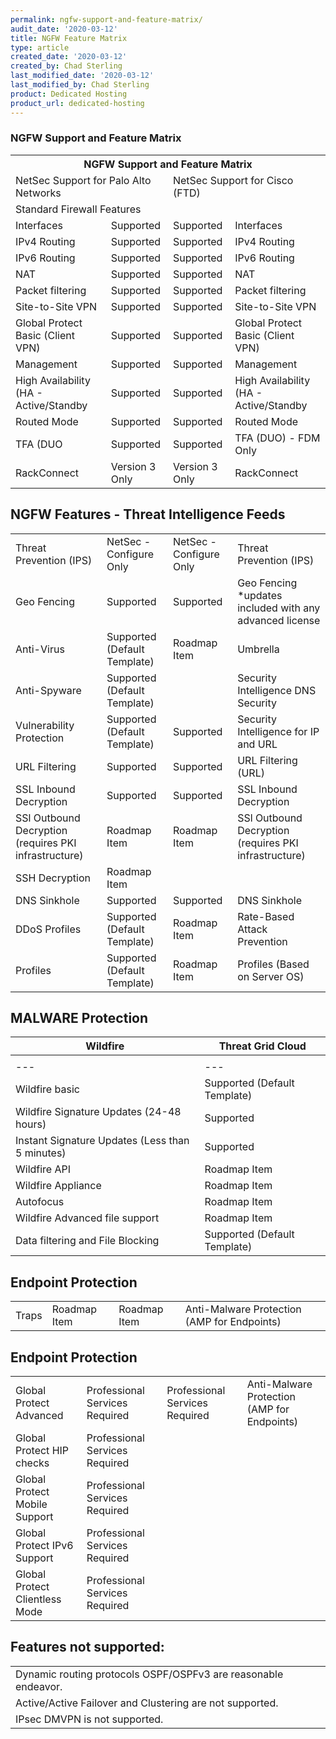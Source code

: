 ```yaml
---
permalink: ngfw-support-and-feature-matrix/
audit_date: '2020-03-12'
title: NGFW Feature Matrix
type: article
created_date: '2020-03-12'
created_by: Chad Sterling
last_modified_date: '2020-03-12'
last_modified_by: Chad Sterling
product: Dedicated Hosting
product_url: dedicated-hosting
---
```


### NGFW Support and Feature Matrix

<table>
  <tr>
    <th colspan="4">NGFW Support and Feature Matrix</th>
  </tr>
  <tr>
    <td colspan="2">NetSec Support for Palo Alto Networks</td>
    <td colspan="2">NetSec Support for Cisco (FTD)</td>
  </tr>
  <tr>
    <td colspan="4">Standard Firewall Features</td>
  </tr>
  <tr>
    <td>Interfaces</td>
    <td>Supported</td>
    <td>Supported</td>
    <td>Interfaces</td>
  </tr>
  <tr>
    <td>IPv4 Routing</td>
    <td>Supported</td>
    <td>Supported</td>
    <td>IPv4 Routing</td>
  </tr>
  <tr>
    <td>IPv6 Routing</td>
    <td>Supported</td>
    <td>Supported</td>
    <td>IPv6 Routing</td>
  </tr>
  <tr>
    <td>NAT</td>
    <td>Supported</td>
    <td>Supported</td>
    <td>NAT</td>
  </tr>
  <tr>
    <td>Packet filtering</td>
    <td>Supported</td>
    <td>Supported</td>
    <td>Packet filtering</td>
  </tr>
  <tr>
    <td>Site-to-Site VPN</td>
    <td>Supported</td>
    <td>Supported</td>
    <td>Site-to-Site VPN</td>
  </tr>
  <tr>
    <td>Global Protect Basic (Client VPN)</td>
    <td>Supported</td>
    <td>Supported</td>
    <td>Global Protect Basic (Client VPN)</td>
  </tr>
  <tr>
    <td>Management</td>
    <td>Supported</td>
    <td>Supported</td>
    <td>Management</td>
  </tr>
  <tr>
    <td>High Availability (HA - Active/Standby</td>
    <td>Supported</td>
    <td>Supported</td>
    <td>High Availability (HA - Active/Standby</td>
  </tr>
  <tr>
    <td>Routed Mode</td>
    <td>Supported</td>
    <td>Supported</td>
    <td>Routed Mode</td>
  </tr>
  <tr>
    <td>TFA (DUO</td>
    <td>Supported</td>
    <td>Supported</td>
    <td>TFA (DUO) - FDM Only</td>
  </tr>
  <tr>
    <td>RackConnect</td>
    <td>Version 3 Only</td>
    <td>Version 3 Only</td>
    <td>RackConnect</td>
  </tr>
</table>


NGFW Features - Threat Intelligence Feeds
---
 |  |  |  |  |
 --- |--- |--- | ---|
|  Threat Prevention (IPS) | NetSec - Configure Only | NetSec - Configure Only  | Threat Prevention (IPS)  |
| Geo Fencing  | Supported  | Supported  |  Geo Fencing *updates included with any advanced license  |
|  Anti-Virus | Supported (Default Template)  | Roadmap Item   | Umbrella   |
|  Anti-Spyware          | Supported (Default Template)  |   | Security Intelligence DNS Security          |
| Vulnerability Protection | Supported (Default Template) | Supported | Security Intelligence for IP and URL |
| URL Filtering| Supported | Supported | URL Filtering (URL)|
| SSL Inbound Decryption | Supported | Supported | SSL Inbound Decryption|
| SSl Outbound Decryption (requires PKI infrastructure) | Roadmap Item| Roadmap Item | SSl Outbound Decryption (requires PKI infrastructure)|
| SSH Decryption | Roadmap Item| | |
| DNS Sinkhole | Supported | Supported | DNS Sinkhole|
| DDoS Profiles| Supported (Default Template)  | Roadmap Item | Rate-Based Attack Prevention|
| Profiles| Supported (Default Template) | Roadmap Item| Profiles (Based on Server OS)|



MALWARE Protection
---
| **Wildfire** | **Threat Grid Cloud** |
---| ---|
 |  |  |  |  |
 --- |--- |--- | ---|
|  Wildfire basic | Supported (Default Template) | Supported on Firepower hardware only | Anti-Malware Protection (AMP for Networks) |
| Wildfire Signature Updates (24-48 hours)  | Supported  | Not supported on ASA-X hardware  |  Anti-Malware Protection (AMP for Networks)  |
|  Instant Signature Updates (Less than 5 minutes) | Supported |   |  |
|  Wildfire API        | Roadmap Item |   |  |
|  Wildfire Appliance | Roadmap Item | Roadmap Item | Threat Grid Appliance |
| Autofocus | Roadmap Item |  |  |  |
| Wildfire Advanced file support | Roadmap Item | | |
| Data filtering and File Blocking | Supported (Default Template) | Supported | File Type Filtering and Blocking |


Endpoint Protection
---
 |  |  |  |  |
 --- |--- |--- | ---|
|  Traps | Roadmap Item| Roadmap Item | Anti-Malware Protection (AMP for Endpoints)  |

Endpoint Protection
---
 |  |  |  |  |
 --- |--- |--- | ---|
|  Global Protect Advanced | Professional Services Required| Professional Services Required | Anti-Malware Protection (AMP for Endpoints) |
|  Global Protect HIP checks | Professional Services Required |  |  |
|  Global Protect Mobile Support| Professional Services Required |  |  |
|  Global Protect IPv6 Support| Professional Services Required |  |  |
|  Global Protect Clientless Mode| Professional Services Required |  |  |

Features not supported:
---
 |  |  |  |  |
 --- |--- |--- | ---|
| Dynamic routing protocols OSPF/OSPFv3 are reasonable endeavor. |
| Active/Active Failover and Clustering are not supported. |
| IPsec DMVPN is not supported. |
